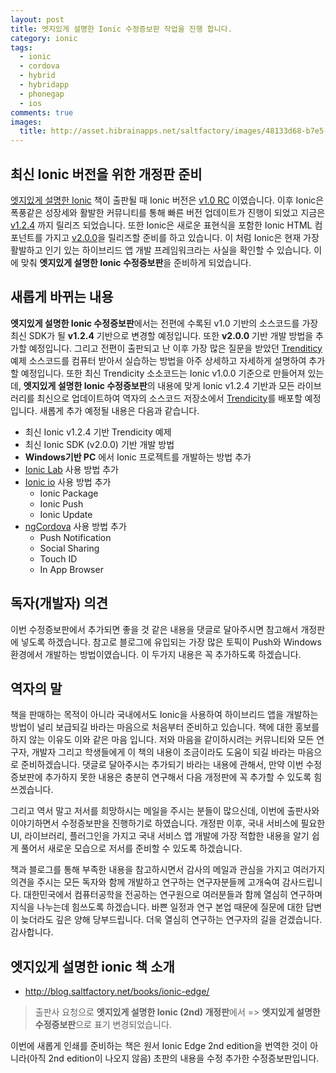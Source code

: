 ```yaml
---
layout: post
title: 엣지있게 설명한 Ionic 수정증보판 작업을 진행 합니다.
category: ionic
tags:
  - ionic
  - cordova
  - hybrid
  - hybridapp
  - phonegap
  - ios
comments: true
images:
  title: http://asset.hibrainapps.net/saltfactory/images/48133d68-b7e5-4434-b808-a81d59494aef
---
```


## 최신 Ionic 버전을 위한 개정판 준비

[엣지있게 설명한 Ionic](http://blog.saltfactory.net/books/ionic-edge/) 책이 출판될 때 Ionic 버전은 [v1.0 RC](http://code.ionicframework.com/#1.0.0-rc.2) 이였습니다. 이후 Ionic은 폭풍같은 성장세와 활발한 커뮤니티를 통해 빠른 버전 업데이트가 진행이 되었고 지금은 [v1.2.4](http://code.ionicframework.com/#1.2.4) 까지 릴리즈 되었습니다. 또한 Ionic은 새로운 표현식을 포함한 Ionic HTML 컴포넌트를 가지고 [v2.0.0](https://github.com/driftyco/ionic/releases/tag/v2.0.0-alpha.53)을 릴리즈할 준비를 하고 있습니다. 이 처럼 Ionic은 현재 가장 활발하고 인기 있는 하이브리드 앱 개발 프레임워크라는 사실을 확인할 수 있습니다. 이에 맞춰 **엣지있게 설명한 Ionic 수정증보판**을 준비하게 되었습니다.

<!--more-->

## 새롭게 바뀌는 내용

**엣지있게 설명한 Ionic 수정증보판**에서는 전편에 수록된 v1.0 기반의 소스코드를 가장 최신 SDK가 될 **v1.2.4** 기반으로 변경할 예정입니다. 또한 **v2.0.0** 기반 개발 방법을 추가할 예정입니다. 그리고 전편이 출판되고 난 이후 가장 많은 질문을 받았던 [Trenditicy](https://github.com/trendicity/trendicity) 예제 소스코드를 컴퓨터 받아서 실습하는 방법을 아주 상세하고 자세하게 설명하여 추가할 예정입니다. 또한 최신 Trendicity 소소코드는 Ionic v1.0.0 기준으로 만들어져 있는데, **엣지있게 설명한 Ionic 수정증보판**의 내용에 맞게 Ionic v1.2.4 기반과 모든 라이브러리를 최신으로 업데이트하여 역자의 소스코드 저장소에서  [Trendicity](https://github.com/saltfactory/trendicity)를 배포할 예정입니다. 새롭게 추가 예정될 내용은 다음과 같습니다.

- 최신 Ionic v1.2.4 기반 Trendicity 예제
- 최신 Ionic SDK (v2.0.0) 기반 개발 방법 
- **Windows기반 PC** 에서 Ionic 프로젝트를 개발하는 방법 추가
- [Ionic Lab](http://lab.ionic.io/) 사용 방법 추가
- [Ionic io](http://ionic.io/) 사용 방법 추가
	- Ionic Package
	- Ionic Push
	- Ionic Update
- [ngCordova](http://ngcordova.com/) 사용 방법 추가
	- Push Notification	
	- Social Sharing
	- Touch ID
	- In App Browser 

## 독자(개발자) 의견

이번 수정증보판에서 추가되면 좋을 것 같은 내용을 댓글로 달아주시면 참고해서 개정판에 넣도록 하겠습니다. 참고로 블로그에 유입되는 가장 많은 토픽이 Push와 Windows 환경에서 개발하는 방법이였습니다. 이 두가지 내용은 꼭 추가하도록 하겠습니다. 

## 역자의 말

책을 판매하는 목적이 아니라 국내에서도 Ionic을 사용하여 하이브리드 앱을 개발하는 방법이 널리 보급되길 바라는 마음으로 처음부터 준비하고 있습니다. 책에 대한 홍보를 하지 않는 이유도 이와 같은 마음 입니다. 저와 마음을 같이하시려는 커뮤니티와 모든 연구자, 개발자 그리고 학생들에게 이 책의 내용이 조금이라도 도움이 되길 바라는 마음으로 준비하겠습니다. 댓글로 달아주시는 추가되기 바라는 내용에 관해서, 만약 이번 수정증보판에 추가하지 못한 내용은 충분히 연구해서 다음 개정판에 꼭 추가할 수 있도록 힘쓰겠습니다. 

그리고 역서 말고 저서를 희망하시는 메일을 주시는 분들이 많으신데, 이번에 출판사와 이야기하면서 수정증보판을 진행하기로 하였습니다. 개정판 이후, 국내 서비스에 필요한 UI, 라이브러리, 플러그인을 가지고 국내 서비스 앱 개발에 가장 적합한 내용을 알기 쉽게 풀어서 새로운 모습으로 저서를 준비할 수 있도록 하겠습니다. 

책과 블로그를 통해 부족한 내용을 참고하시면서 감사의 메일과 관심을 가지고 여러가지 의견을 주시는 모든 독자와 함께 개발하고 연구하는 연구자분들께 고개숙여 감사드립니다. 대한민국에서 컴퓨터공학을 전공하는 연구원으로 여러분들과 함께 열심히 연구하며 지식을 나누는데 힘쓰도록 하겠습니다. 바쁜 일정과 연구 본업 때문에 질문에 대한 답변이 늦더라도 깊은 양해 당부드립니다. 더욱 열심히 연구하는 연구자의 길을 걷겠습니다. 감사합니다.


## 엣지있게 설명한 ionic 책 소개

- http://blog.saltfactory.net/books/ionic-edge/

> 출판사 요청으로 **엣지있게 설명한 Ionic (2nd) 개정판**에서 => **엣지있게 설명한 수정증보판**으로 표기 변경되었습니다.

이번에 새롭게 인쇄를 준비하는 책은 원서 Ionic Edge 2nd edition을 번역한 것이 아니라(아직 2nd edition이 나오지 않음) 초판의 내용을 수정 추가한 수정증보판입니다.

